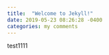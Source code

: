 ```yaml
---
title:  "Welcome to Jekyll!"
date: 2019-05-23 08:26:28 -0400
categories: my comments
---
```

test1111